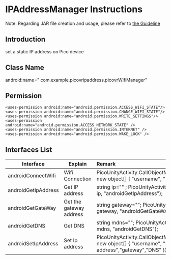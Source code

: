 # IPAddressManager Instructions

Note: Regarding JAR file creation and usage, please refer to [the Guideline](https://github.com/picoxr/support/blob/master/How_to_use_JAR_file_in_Unity_project_on_Pico_device.docx)

## Introduction
set a static IP address on Pico device

## Class Name
android:name=" com.example.picovripaddress.picovrWifiManager"

## Permission
```
<uses-permission android:name="android.permission.ACCESS_WIFI_STATE"/>
<uses-permission android:name="android.permission.CHANGE_WIFI_STATE"/>
<uses-permission android:name="android.permission.WRITE_SETTINGS"/>
<uses-permission android:name="android.permission.ACCESS_NETWORK_STATE" />
<uses-permission android:name="android.permission.INTERNET" />
<uses-permission android:name="android.permission.WAKE_LOCK" />
```

## Interfaces List

   | Interface           | Explain                 | Remark                                                       |
   | ------------------- | ----------------------- | :----------------------------------------------------------- |
   | androidConnectWifi  | Wifi Connection         | PicoUnityActivity.CallObjectMethod("adnroidConnectWifi",<br/>new object[] { "username", "password" }); |
   | androidGetIpAddress | Get IP address          | string ip="" ;            PicoUnityActivity.CallObjectMethod<string>(ref<br/>ip, "androidGetIpAddress"); |
   | androidGetGateWay   | Get the gateway address | string gateway="";  PicoUnityActivity.CallObjectMethod<string>(ref<br/>gateway, "androidGetGateWay"); |
   | androidGetDNS       | Get DNS                 | string mdns="";        PicoUnityActivity.CallObjectMethod<string>(ref<br/>mdns, "androidGetDNS"); |
   | androidSetIpAddress | Set Ip address          | PicoUnityActivity.CallObjectMethod("androidSetIpAddress", new object[] { "username", "password","ip address","gateway","DNS" }); |

